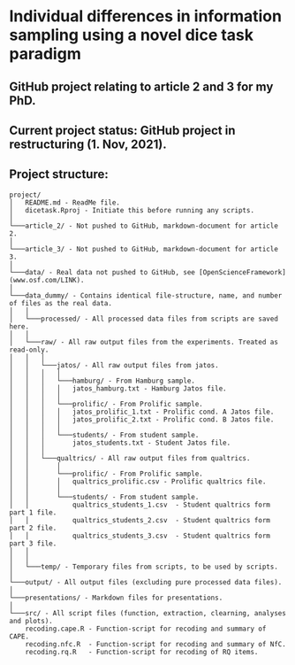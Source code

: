 # Individual differences in information sampling using a novel dice task paradigm

## GitHub project relating to article 2 and 3 for my PhD.

## Current project status: GitHub project in restructuring (1. Nov, 2021).

## Project structure:

    project/
    │   README.md - ReadMe file.
    │   dicetask.Rproj - Initiate this before running any scripts.  
    │
    └───article_2/ - Not pushed to GitHub, markdown-document for article 2.
    │
    └───article_3/ - Not pushed to GitHub, markdown-document for article 3.
    │
    └───data/ - Real data not pushed to GitHub, see [OpenScienceFramework](www.osf.com/LINK). 
    │
    └───data_dummy/ - Contains identical file-structure, name, and number of files as the real data.
    │   │
    │   └───processed/ - All processed data files from scripts are saved here.
    │   │    
    │   └───raw/ - All raw output files from the experiments. Treated as read-only.
    │   │   │
    │   │   └───jatos/ - All raw output files from jatos.
    │   │   │   │
    │   │   │   └───hamburg/ - From Hamburg sample.
    │   │   │   │   jatos_hamburg.txt - Hamburg Jatos file.
    │   │   │   │
    │   │   │   └───prolific/ - From Prolific sample.
    │   │   │   │   jatos_prolific_1.txt - Prolific cond. A Jatos file. 
    │   │   │   │   jatos_prolific_2.txt - Prolific cond. B Jatos file.
    │   │   │   │
    │   │   │   └───students/ - From student sample.
    │   │   │       jatos_students.txt - Student Jatos file.
    │   │   │
    │   │   └───qualtrics/ - All raw output files from qualtrics.
    │   │       │
    │   │       └───prolific/ - From Prolific sample.
    │   │       │   qualtrics_prolific.csv - Prolific qualtrics file.
    │   │       │
    │   │       └───students/ - From student sample.
    │   │           qualtrics_students_1.csv  - Student qualtrics form part 1 file.
    │   │           qualtrics_students_2.csv  - Student qualtrics form part 2 file.
    │   │           qualtrics_students_3.csv  - Student qualtrics form part 3 file.
    │   │
    │   │   
    │   └───temp/ - Temporary files from scripts, to be used by scripts.
    │
    └───output/ - All output files (excluding pure processed data files).
    │
    └───presentations/ - Markdown files for presentations.
    │
    └───src/ - All script files (function, extraction, clearning, analyses and plots).
        recoding.cape.R - Function-script for recoding and summary of CAPE.
        recoding.nfc.R  - Function-script for recoding and summary of NfC.
        recoding.rq.R   - Function-script for recoding of RQ items.

